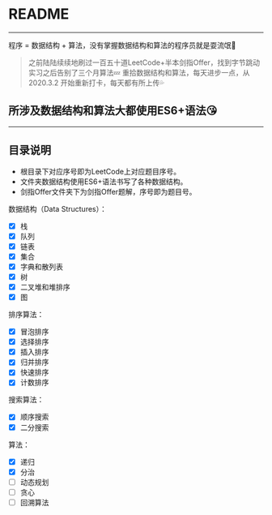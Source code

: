 # README
----

程序 = 数据结构 + 算法，没有掌握数据结构和算法的程序员就是耍流氓:punch:

> 之前陆陆续续地刷过一百五十道LeetCode+半本剑指Offer，找到字节跳动实习之后告别了三个月算法:zzz:
> 重拾数据结构和算法，每天进步一点，从2020.3.2 开始重新打卡，每天都有所上传:sweat_drops:

## 所涉及数据结构和算法大都使用ES6+语法:kissing_heart:
---

## 目录说明
- 根目录下对应序号即为LeetCode上对应题目序号。
- 文件夹数据结构使用ES6+语法书写了各种数据结构。
- 剑指Offer文件夹下为剑指Offer题解，序号即为题目号。

数据结构（Data Structures）：
- [x] 栈
- [x] 队列
- [x] 链表
- [x] 集合
- [x] 字典和散列表
- [x] 树
- [x] 二叉堆和堆排序
- [x] 图

排序算法：
- [x] 冒泡排序
- [x] 选择排序
- [x] 插入排序
- [x] 归并排序
- [x] 快速排序
- [x] 计数排序

搜索算法：
- [x] 顺序搜索
- [x] 二分搜索

算法：
- [x] 递归
- [x] 分治
- [ ] 动态规划
- [ ] 贪心
- [ ] 回溯算法
